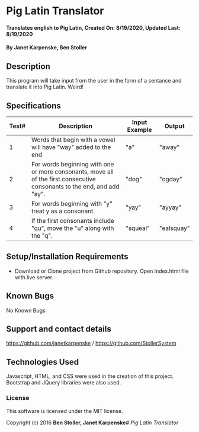 # Pig Latin Translator

#### Translates english to Pig Latin, Created On: 8/19/2020, Updated Last: 8/19/2020

#### By Janet Karpenske, Ben Stoller

## Description

This program will take input from the user in the form of a sentance and translate it into Pig Latin. Weird!

## Specifications
|Test#| Description | Input Example | Output |
|--|-------------|---------------|--------|
|1| Words that begin with a vowel will have "way" added to the end | "a" | "away" |
|2| For words beginning with one or more consonants, move all of the first consecutive consonants to the end, and add "ay". | "dog" | "ogday" |
|3| For words beginning with "y" treat y as a consonant. | "yay" | "ayyay" |
|4| If the first consonants include "qu", move the "u" along with the "q". | "squeal" | "ealsquay" |

## Setup/Installation Requirements

* Download or Clone project from Github repository. Open index.html file with live server.

## Known Bugs

No Known Bugs

## Support and contact details

https://github.com/janetkarpenske / https://github.com/StollerSystem

## Technologies Used

Javascript, HTML, and CSS were used in the creation of this project. Bootstrap and JQuery libraries were also used.

### License

This software is licensed under the MIT license.

Copyright (c) 2016 **Ben Stoller, Janet Karpenske**# _Pig Latin Translator_

